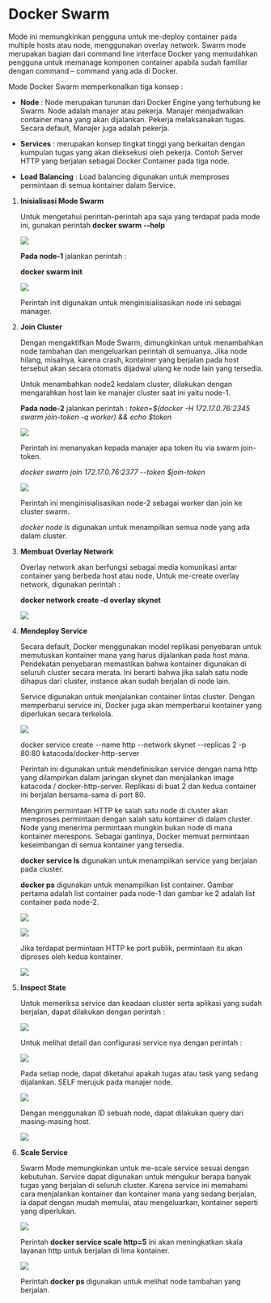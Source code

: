 # Docker Swarm


Mode ini memungkinkan pengguna untuk me-deploy container pada multiple hosts atau node, menggunakan overlay network. Swarm mode merupakan bagian dari command line interface Docker yang memudahkan pengguna untuk memanage komponen container apabila sudah familiar dengan command – command yang ada di Docker.

Mode Docker Swarm memperkenalkan tiga konsep :

- **Node** : Node merupakan turunan dari Docker Engine yang terhubung ke Swarm. Node adalah manajer atau pekerja. Manajer menjadwalkan container mana yang akan dijalankan. Pekerja melaksanakan tugas. Secara default, Manajer juga adalah pekerja.

- **Services** : merupakan konsep tingkat tinggi yang berkaitan dengan kumpulan tugas yang akan dieksekusi oleh pekerja. Contoh Server HTTP yang berjalan sebagai Docker Container pada tiga node.

- **Load Balancing** : Load balancing digunakan untuk memproses permintaan di semua kontainer dalam Service.

1. **Inisialisasi Mode Swarm**

	Untuk mengetahui perintah-perintah apa saja yang terdapat pada mode ini, gunakan perintah **docker swarm --help**

	![](img/2-1.png)

	**Pada node-1** jalankan perintah :

	**docker swarm init**

	![](img/2-1b.png)

	Perintah init digunakan untuk menginisialisasikan node ini sebagai manager.

2. **Join Cluster**

	Dengan mengaktifkan Mode Swarm, dimungkinkan untuk menambahkan node tambahan dan mengeluarkan perintah di semuanya. Jika node hilang, misalnya, karena crash, kontainer yang berjalan pada host tersebut akan secara otomatis dijadwal ulang ke node lain yang tersedia. 

	Untuk menambahkan node2 kedalam cluster, dilakukan dengan mengarahkan host lain ke manajer cluster saat ini yaitu node-1.

	**Pada node-2** jalankan perintah : 
	*token=$(docker -H 172.17.0.76:2345 swarm join-token -q worker) && echo $token*

	![](img/2-2a.png)

	Perintah ini menanyakan kepada manajer apa token itu via swarm join-token.

	*docker swarm join 172.17.0.76:2377 --token $join-token*

	![](img/2-2b.png)

	Perintah ini menginisialisasikan node-2 sebagai worker dan join ke cluster swarm.

	*docker node ls* digunakan untuk menampilkan semua node yang ada dalam cluster.

3. **Membuat Overlay Network**

	Overlay network akan berfungsi sebagai media komunikasi antar container yang berbeda host atau node. Untuk me-create overlay network, digunakan perintah :

	**docker network create -d overlay skynet**

	![](img/2-3.png)

4. **Mendeploy Service**

	Secara default, Docker menggunakan model replikasi penyebaran untuk memutuskan kontainer mana yang harus dijalankan pada host mana. Pendekatan penyebaran memastikan bahwa kontainer digunakan di seluruh cluster secara merata. Ini berarti bahwa jika salah satu node dihapus dari cluster, instance akan sudah berjalan di node lain.

	Service digunakan untuk menjalankan container lintas cluster. Dengan memperbarui service ini, Docker juga akan memperbarui kontainer yang diperlukan secara terkelola.

	![](img/2-4a.png)

	docker service create --name http --network skynet --replicas 2 -p 80:80 katacoda/docker-http-server

	Perintah ini digunakan untuk mendefinisikan service dengan nama http yang dilampirkan dalam jaringan skynet dan menjalankan image katacoda / docker-http-server. Replikasi di buat 2 dan kedua container ini berjalan bersama-sama di port 80. 

	Mengirim permintaan HTTP ke salah satu node di cluster akan memproses permintaan dengan salah satu kontainer di dalam cluster. Node yang menerima permintaan mungkin bukan node di mana kontainer merespons. Sebagai gantinya, Docker memuat permintaan keseimbangan di semua kontainer yang tersedia.

	**docker service ls** digunakan untuk menampilkan service yang berjalan pada cluster.

	**docker ps** digunakan untuk menampilkan list container. Gambar pertama adalah list container pada node-1 dan gambar ke 2 adalah list container pada node-2.

	![](img/2-4b.png)

	![](img/2-4c.png)

	Jika terdapat permintaan HTTP ke port publik, permintaan itu akan diproses oleh kedua kontainer.

	![](img/2-4d.png)


5. **Inspect State**

	Untuk memeriksa service dan keadaan cluster serta aplikasi yang sudah berjalan, dapat dilakukan dengan perintah :

	![](img/2-5a.png)

	Untuk melihat detail dan configurasi service nya dengan perintah :

	![](img/2-5b.png)

	Pada setiap node, dapat diketahui apakah tugas atau task yang sedang dijalankan. SELF merujuk pada manajer node.

	![](img/2-5c.png)

	Dengan menggunakan ID sebuah node, dapat dilakukan query dari masing-masing host.

	![](img/2-5d.png)

6. **Scale Service**

	Swarm Mode memungkinkan untuk me-scale service sesuai dengan kebutuhan. Service dapat digunakan untuk mengukur berapa banyak tugas yang berjalan di seluruh cluster. Karena service ini memahami cara menjalankan kontainer dan kontainer mana yang sedang berjalan, ia dapat dengan mudah memulai, atau mengeluarkan, kontainer seperti yang diperlukan. 

	![](img/2-6a.png)

	Perintah **docker service scale http=5** ini akan meningkatkan skala layanan http untuk berjalan di lima kontainer.

	![](img/2-6b.png)

	Perintah **docker ps** digunakan untuk melihat node tambahan yang berjalan.






